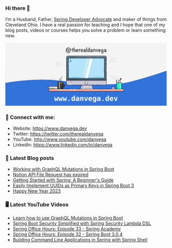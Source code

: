 ### Hi there 👋

I’m a Husband, Father, [Spring Developer Advocate](https://tanzu.vmware.com/developer/advocates/) and maker of things from Cleveland Ohio. I have a real passion for teaching and I hope that one of my blog posts, videos or courses helps you solve a problem or learn something new.

![Profile Header](./github_profile_header.png)

### 🤝 Connect with me:

- Website: https://www.danvega.dev
- Twitter: https://twitter.com/therealdanvega
- YouTube: http://www.youtube.com/danvega
- LinkedIn: https://www.linkedin.com/in/danvega

### 📝 Latest Blog posts

<!-- BLOG-POST-LIST:START -->
- [Working with GraphQL Mutations in Spring Boot](https://www.danvega.dev/blog/2023/03/20/graphql-mutations)
- [Notion API File Request has expired](https://www.danvega.dev/blog/2023/03/12/notion-api-file-expired)
- [Getting Started with Spring: A Beginner&#39;s Guide](https://www.danvega.dev/blog/2023/03/09/spring-boot-crash-course)
- [Easily Implement UUIDs as Primary Keys in Spring Boot 3](https://www.danvega.dev/blog/2023/01/27/jakarta-ee-10-uuid)
- [Happy New Year 2023](https://www.danvega.dev/blog/2023/01/01/happy-new-year-2023)
<!-- BLOG-POST-LIST:END -->

### 🖥 Latest YouTube Videos

<!-- YOUTUBE:START -->
- [Learn how to use GraphQL Mutations in Spring Boot](https://www.youtube.com/watch?v=u3FFRq3-0CM)
- [Spring Boot Security Simplified with Spring Security Lambda DSL](https://www.youtube.com/watch?v=PWnEZh_t0WI)
- [Spring Office Hours: Episode 33 - Spring Academy](https://www.youtube.com/watch?v=BvP4tCJ5YSs)
- [Spring Office Hours: Episode 32 - Spring Boot 3.0.4](https://www.youtube.com/watch?v=eRMbHR5LnOc)
- [Building Command Line Applications in Spring with Spring Shell](https://www.youtube.com/watch?v=8B0IjOIzicU)
<!-- YOUTUBE:END -->
